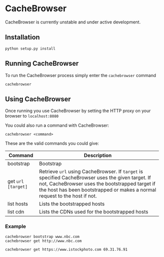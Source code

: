 # CacheBrowser

CacheBrowser is currently unstable and under active development.

## Installation
```
python setup.py install
```

## Running CacheBrowser
To run the CacheBrowser process simply enter the `cachebrowser` command
```
cachebrowser
```

## Using CacheBrowser
Once  running you use CacheBrowser by setting the HTTP proxy on your browser to `localhost:8080`

You could also run a command with CacheBrowser:
```
cachebrowser <command>
```



These are the valid commands you could give:

Command                                                                     | Description 
--------------------------------------------------------------------------- | ---
bootstrap <host>                                                            | Bootstrap <host>
get `url` `[target]`                                                        | Retrieve `url` using CacheBrowser. If `target` is specified CacheBrowser uses the given target. If not, CacheBrowser uses the bootstrapped target if the host has been bootstrapped or makes a normal request to the host if not.
list hosts                                                                  | Lists the bootstrapped hosts
list cdn                                                                    | Lists the CDNs used for the bootstrapped hosts


### Example
```
cachebrowser bootstrap www.nbc.com
cachebrowser get http://www.nbc.com

cachebrowser get https://www.istockphoto.com 69.31.76.91
```


